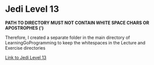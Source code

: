# Jedi Level 13

**PATH TO DIRECTORY MUST NOT CONTAIN WHITE SPACE CHARS OR APOSTROPHES (')**

Therefore, I created a separate folder in the main directory of LearningGoProgramming to keep the whitespaces in the Lecture and Exercise directories  

[Link to Jedi Level 13]()